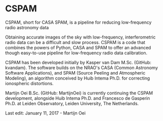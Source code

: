# CSPAM
CSPAM, short for CASA SPAM, is a pipeline for reducing low-frequency radio astronomy data


Obtaining accurate images of the sky with low-frequency, interferometric radio data can be a difficult and slow process. CSPAM is a code that combines the powers of Python, CASA and SPAM to offer an advanced though easy-to-use pipeline for low-frequency radio data calibration.

CSPAM has been developed initially by Kasper van Dam M.Sc. (GitHub: kvandam). The software builds on the NRAO's CASA (Common Astronomy Software Applications), and SPAM (Source Peeling and Atmospheric Modeling), an algorithm conceived by Huib Intema Ph.D. for correcting ionospheric distortions.

Martijn Oei B.Sc. (GitHub: MartijnOei) is currently continuing the CSPAM development, alongside Huib Intema Ph.D. and Francesco de Gasperin Ph.D. at Leiden Observatory, Leiden University, The Netherlands.


Last edit: January 11, 2017 - Martijn Oei
